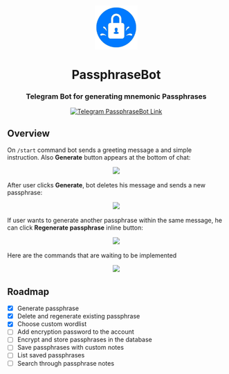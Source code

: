 <div align="center">
  <img src="./assets/logo.jpg" width="100px" />
  <h1 id="erw">PassphraseBot</h1>
  <h3>Telegram Bot for generating mnemonic Passphrases</h3>

  <a href="https://t.me/PassphraseBot"><img src="https://img.shields.io/badge/Open in Telegram-27A7E7" alt="Telegram PassphraseBot Link" /></a>
</div>

## Overview

On `/start` command bot sends a greeting message a and simple instruction.
Also **Generate** button appears at the bottom of chat:

<div align="center">
<img width="400px" src="https://user-images.githubusercontent.com/89320434/202588416-a9c6c373-393d-45bf-a29a-3c1154c04c69.png" />
</div>

After user clicks **Generate**, bot deletes his message and sends a new passphrase:

<div align="center">
<img width="400px" src="https://user-images.githubusercontent.com/89320434/202588491-56b9371c-248a-44b9-981d-0a4e58a429bf.png" />
</div>

If user wants to generate another passphrase within the same message, he can click **Regenerate passphrase** inline button:

<div align="center">
<img width="400px" src="https://user-images.githubusercontent.com/89320434/202588868-f7914579-7195-4271-a561-5970de02cbc8.png" />
</div>

Here are the commands that are waiting to be implemented

<div align="center">
<img width="400px" src="https://user-images.githubusercontent.com/89320434/202588915-4f7c8c7b-6116-4226-9f52-e660e50f35c9.png" />
</div>

## Roadmap

- [x] Generate passphrase
- [x] Delete and regenerate existing passphrase
- [x] Choose custom wordlist
- [ ] Add encryption password to the account
- [ ] Encrypt and store passphrases in the database
- [ ] Save passphrases with custom notes
- [ ] List saved passphrases
- [ ] Search through passphrase notes
